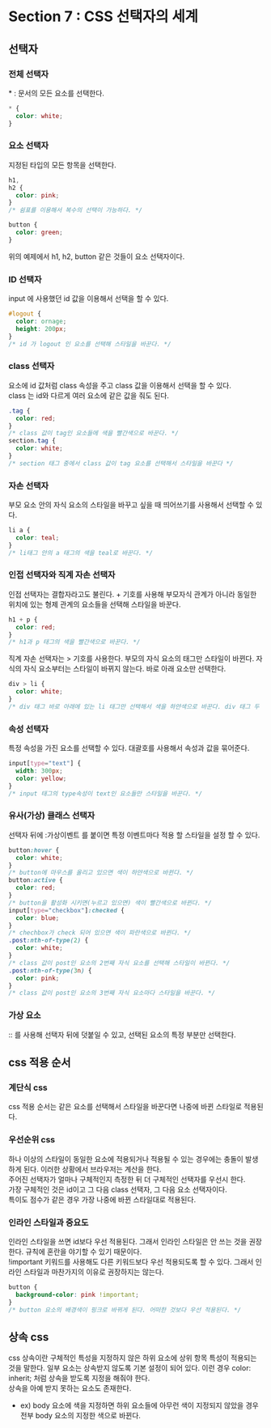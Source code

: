# Section 7 : CSS 선택자의 세계

## 선택자

### 전체 선택자

\* : 문서의 모든 요소를 선택한다.

```css
* {
  color: white;
}
```

### 요소 선택자

지정된 타입의 모든 항목을 선택한다.

```css
h1,
h2 {
  color: pink;
}
/* 쉼표를 이용해서 복수의 선택이 가능하다. */

button {
  color: green;
}
```

위의 예제에서 h1, h2, button 같은 것들이 요소 선택자이다.

### ID 선택자

input 에 사용했던 id 값을 이용해서 선택을 할 수 있다.

```css
#logout {
  color: ornage;
  height: 200px;
}
/* id 가 logout 인 요소를 선택해 스타일을 바꾼다. */
```

### class 선택자

요소에 id 값처럼 class 속성을 주고 class 값을 이용해서 선택을 할 수 있다.  
class 는 id와 다르게 여러 요소에 같은 값을 줘도 된다.

```css
.tag {
  color: red;
}
/* class 값이 tag인 요소들에 색을 빨간색으로 바꾼다. */
section.tag {
  color: white;
}
/* section 태그 중에서 class 값이 tag 요소를 선택해서 스타일을 바꾼다 */
```

### 자손 선택자

부모 요소 안의 자식 요소의 스타일을 바꾸고 싶을 때 띄어쓰기를 사용해서 선택할 수 있다.

```css
li a {
  color: teal;
}
/* li태그 안의 a 태그의 색을 teal로 바꾼다. */
```

### 인접 선택자와 직계 자손 선택자

인접 선택자는 결합자라고도 불린다. + 기호를 사용해 부모자식 관계가 아니라 동일한 위치에 있는 형제 관계의 요소들을 선택해 스타일을 바꾼다.

```css
h1 + p {
  color: red;
}
/* h1과 p 태그의 색을 빨간색으로 바꾼다. */
```

직계 자손 선택자는 > 기호를 사용한다. 부모의 자식 요소의 태그만 스타일이 바뀐다. 자식의 자식 요소부터는 스타일이 바뀌지 않는다. 바로 아래 요소만 선택한다.

```css
div > li {
  color: white;
}
/* div 태그 바로 아래에 있는 li 태그만 선택해서 색을 하얀색으로 바꾼다. div 태그 두 단계 아래의 li태그는 바뀌지 않는다. */
```

### 속성 선택자

특정 속성을 가진 요소를 선택할 수 있다. 대괄호를 사용해서 속성과 값을 묶어준다.

```css
input[type="text"] {
  width: 300px;
  color: yellow;
}
/* input 태그의 type속성이 text인 요소들만 스타일을 바꾼다. */
```

### 유사(가상) 클래스 선택자

선택자 뒤에 :가상이벤트 를 붙이면 특정 이벤트마다 적용 할 스타일을 설정 할 수 있다.

```css
button:hover {
  color: white;
}
/* button에 마우스를 올리고 있으면 색이 하얀색으로 바뀐다. */
button:active {
  color: red;
}
/* button을 활성화 시키면(누르고 있으면) 색이 빨간색으로 바뀐다. */
input[type="checkbox"]:checked {
  color: blue;
}
/* chechbox가 check 되어 있으면 색이 파란색으로 바뀐다. */
.post:nth-of-type(2) {
  color: white;
}
/* class 값이 post인 요소의 2번째 자식 요소를 선택해 스타일이 바뀐다. */
.post:nth-of-type(3n) {
  color: pink;
}
/* class 값이 post인 요소의 3번째 자식 요소마다 스타일을 바꾼다. */
```

### 가상 요소

:: 를 사용해 선택자 뒤에 덧붙일 수 있고, 선택된 요소의 특정 부분만 선택한다.

## css 적용 순서

### 계단식 css

css 적용 순서는 같은 요소를 선택해서 스타일을 바꾼다면 나중에 바뀐 스타일로 적용된다.

### 우선순위 css

하나 이상의 스타일이 동일한 요소에 적용되거나 적용될 수 있는 경우에는 충돌이 발생하게 된다. 이러한 상황에서 브라우저는 계산을 한다.  
주어진 선택자가 얼마나 구체적인지 측정한 뒤 더 구체적인 선택자를 우선시 한다.  
가장 구체적인 것은 id이고 그 다음 class 선택자, 그 다음 요소 선택자이다.  
특이도 점수가 같은 경우 가장 나중에 바뀐 스타일대로 적용된다.

### 인라인 스타일과 중요도

인라인 스타일을 쓰면 id보다 우선 적용된다. 그래서 인라인 스타일은 안 쓰는 것을 권장한다. 규칙에 혼란을 야기할 수 있기 때문이다.  
!important 키워드를 사용해도 다른 키워드보다 우선 적용되도록 할 수 있다. 그래서 인라인 스타일과 마찬가지의 이유로 권장하지는 않는다.

```css
button {
  background-color: pink !important;
}
/* button 요소의 배경색이 핑크로 바뀌게 된다. 어떠한 것보다 우선 적용된다. */
```

## 상속 css

css 상속이란 구체적인 특성을 지정하지 않은 하위 요소에 상위 항목 특성이 적용되는 것을 말한다. 일부 요소는 상속받지 않도록 기본 설정이 되어 있다. 이런 경우 color: inherit; 처럼 상속을 받도록 지정을 해줘야 한다.  
상속을 아예 받지 못하는 요소도 존재한다.

- ex) body 요소에 색을 지정하면 하위 요소들에 아무런 색이 지정되지 않았을 경우 전부 body 요소의 지정한 색으로 바뀐다.

